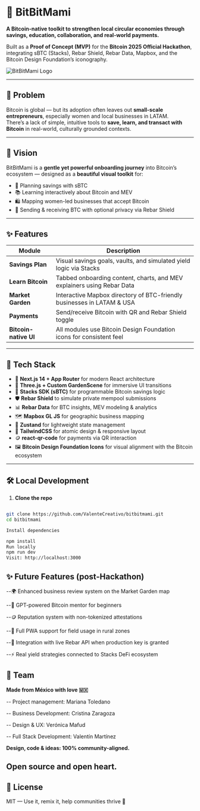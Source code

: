# 🐇 BitBitMami

**A Bitcoin-native toolkit to strengthen local circular economies through savings, education, collaboration, and real-world payments.**

Built as a **Proof of Concept (MVP)** for the **Bitcoin 2025 Official Hackathon**, integrating sBTC (Stacks), Rebar Shield, Rebar Data, Mapbox, and the Bitcoin Design Foundation’s iconography.

![BitBitMami Logo](https://red-causal-armadillo-397.mypinata.cloud/ipfs/bafybeiarejffeclu5prnvmtcbnb2v4dpdvqgx5j5nge27m25yja2pbsmja)

---

## 🌱 Problem

Bitcoin is global — but its adoption often leaves out **small-scale entrepreneurs**, especially women and local businesses in LATAM.  
There’s a lack of simple, intuitive tools to **save, learn, and transact with Bitcoin** in real-world, culturally grounded contexts.

---

## 🌸 Vision

BitBitMami is a **gentle yet powerful onboarding journey** into Bitcoin’s ecosystem — designed as a **beautiful visual toolkit** for:

- 👛 Planning savings with sBTC
- 📚 Learning interactively about Bitcoin and MEV
- 🛍️ Mapping women-led businesses that accept Bitcoin
- 📲 Sending & receiving BTC with optional privacy via Rebar Shield

---

## ✨ Features

| Module | Description |
|--------|-------------|
| **Savings Plan** | Visual savings goals, vaults, and simulated yield logic via Stacks |
| **Learn Bitcoin** | Tabbed onboarding content, charts, and MEV explainers using Rebar Data |
| **Market Garden** | Interactive Mapbox directory of BTC-friendly businesses in LATAM & USA |
| **Payments** | Send/receive Bitcoin with QR and Rebar Shield toggle |
| **Bitcoin-native UI** | All modules use Bitcoin Design Foundation icons for consistent feel |

---

## 🧠 Tech Stack

- 🌳 **Next.js 14 + App Router** for modern React architecture
- 🧩 **Three.js + Custom GardenScene** for immersive UI transitions
- 💸 **Stacks SDK (sBTC)** for programmable Bitcoin savings logic
- 🛡️ **Rebar Shield** to simulate private mempool submissions
- 📊 **Rebar Data** for BTC insights, MEV modeling & analytics
- 🗺️ **Mapbox GL JS** for geographic business mapping
- 🧠 **Zustand** for lightweight state management
- 🎨 **TailwindCSS** for atomic design & responsive layout
- 🪙 **react-qr-code** for payments via QR interaction
- 🖼️ **Bitcoin Design Foundation Icons** for visual alignment with the Bitcoin ecosystem


---

## 🛠️ Local Development

1. **Clone the repo**

```bash

git clone https://github.com/ValenteCreativo/bitbitmami.git
cd bitbitmami

Install dependencies

npm install
Run locally
npm run dev
Visit: http://localhost:3000

```


## ✨ Future Features (post-Hackathon)

--🌍 Enhanced business review system on the Market Garden map

--🧠 GPT-powered Bitcoin mentor for beginners

--🪙 Reputation system with non-tokenized attestations

--📱 Full PWA support for field usage in rural zones

--🧪 Integration with live Rebar API when production key is granted

--⚡ Real yield strategies connected to Stacks DeFi ecosystem

## 🙌 Team
**Made from México with love 🇲🇽**

-- Project management: Mariana Toledano

-- Business Development: Cristina Zaragoza

-- Design & UX: Verónica Mafud

-- Full Stack Development: Valentín Martínez


**Design, code & ideas: 100% community-aligned.**

## Open source and open heart.


## 📜 License
MIT — Use it, remix it, help communities thrive 🌱